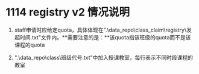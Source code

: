 # 1114 registry v2 情况说明

1. staff申请时应给定quota，具体体现在".\data_repo\class_claim\registry\发起时间.txt"文件内。**需要注意的是：**该quota指该班级的quota而不是该课程的quota

2. ".\data_repo\class\班级代号.txt"中加入授课教室，每行表示不同时段课程的教室
